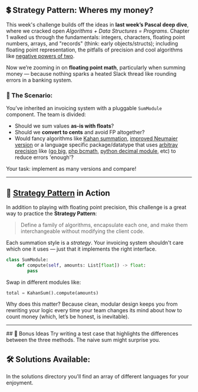 ## 💲 Strategy Pattern: Wheres my money?

This week's challenge builds off the ideas in **last week’s Pascal deep dive**, where we cracked open *Algorithms + Data Structures = Programs*. Chapter 1 walked us through the fundamentals: integers, characters, floating point numbers, arrays, and "records" (think: early objects/structs); including floating point representation, the pitfalls of precision and cool algorithms like [negative powers of two](https://github.com/richvigorito/the-best-programming-book-ever-written/tree/main/src/chapters/1_fundamental_data_structures/negative_power_of_2).

Now we’re zooming in on **floating point math**, particularly when summing money — because nothing sparks a heated Slack thread like rounding errors in a banking system.

### 🎯 The Scenario:
You’ve inherited an invoicing system with a pluggable `SumModule` component. The team is divided:

- Should we sum values **as-is with floats**?
- Should we **convert to cents** and avoid FP altogether?
- Would fancy algorithms like [Kahan summation](https://www.geeksforgeeks.org/dsa/kahan-summation-algorithm/), [improved Neumaier version](https://en.wikipedia.org/wiki/Kahan_summation_algorithm#Further_enhancements) or a language specific package/datatype that uses [arbitray precision](https://en.wikipedia.org/wiki/Arbitrary-precision_arithmetic) like ([go big](https://pkg.go.dev/math/big), [php bcmath](https://www.php.net/manual/en/book.bc.php), [python decimal module](https://docs.python.org/3/library/decimal.html), etc) to reduce errors 'enough'?

Your task: implement as many versions and compare!

---

## 🧪 [Strategy Pattern](https://refactoring.guru/design-patterns/strategy) in Action

In addition to playing with floating point precision, this challenge is a great way to practice the **Strategy Pattern**:

> Define a family of algorithms, encapsulate each one, and make them interchangeable without modifying the client code.

Each summation style is a *strategy*. Your invoicing system shouldn't care which one it uses — just that it implements the right interface.

```python
class SumModule:
    def compute(self, amounts: List[float]) -> float:
        pass
```

Swap in different modules like:

```python
total = KahanSum().compute(amounts)
```

Why does this matter? Because clean, modular design keeps you from rewriting your logic every time your team changes its mind about how to count money (which, let’s be honest, is inevitable).

---

\## 🎯 Bonus Ideas
Try writing a test case that highlights the differences between the three methods. The naive sum might surprise you.


## 🛠 Solutions Available:
In the solutions directory you'll find an array of different languages for your enjoyment.
